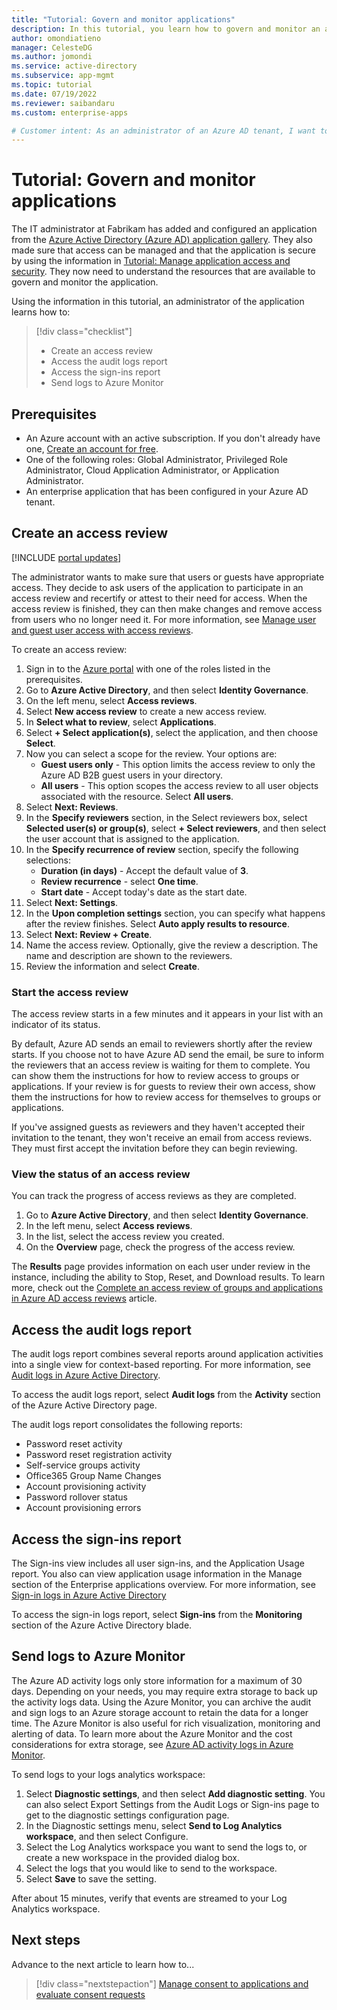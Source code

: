 ```yaml
---
title: "Tutorial: Govern and monitor applications"
description: In this tutorial, you learn how to govern and monitor an application in Azure Active Directory.
author: omondiatieno
manager: CelesteDG
ms.author: jomondi
ms.service: active-directory
ms.subservice: app-mgmt
ms.topic: tutorial
ms.date: 07/19/2022
ms.reviewer: saibandaru
ms.custom: enterprise-apps

# Customer intent: As an administrator of an Azure AD tenant, I want to govern and monitor my applications.
---
```


# Tutorial: Govern and monitor applications

The IT administrator at Fabrikam has added and configured an application from the [Azure Active Directory (Azure AD) application gallery](overview-application-gallery.md). They also made sure that access can be managed and that the application is secure by using the information in [Tutorial: Manage application access and security](tutorial-manage-access-security.md). They now need to understand the resources that are available to govern and monitor the application.

Using the information in this tutorial, an administrator of the application learns how to:

> [!div class="checklist"]
> * Create an access review
> * Access the audit logs report
> * Access the sign-ins report
> * Send logs to Azure Monitor

## Prerequisites

- An Azure account with an active subscription. If you don't already have one, [Create an account for free](https://azure.microsoft.com/free/?WT.mc_id=A261C142F).
- One of the following roles: Global Administrator, Privileged Role Administrator, Cloud Application Administrator, or Application Administrator.
- An enterprise application that has been configured in your Azure AD tenant.

## Create an access review

[!INCLUDE [portal updates](~/articles/active-directory/includes/portal-update.md)]

The administrator wants to make sure that users or guests have appropriate access. They decide to ask users of the application to participate in an access review and recertify or attest to their need for access. When the access review is finished, they can then make changes and remove access from users who no longer need it. For more information, see
[Manage user and guest user access with access reviews](../governance/manage-access-review.md).

To create an access review:

1. Sign in to the [Azure portal](https://portal.azure.com) with one of the roles listed in the prerequisites.
1. Go to **Azure Active Directory**, and then select **Identity Governance**.
1. On the left menu, select **Access reviews**.
1. Select **New access review** to create a new access review.
1. In **Select what to review**, select **Applications**.
1. Select **+ Select application(s)**, select the application, and then choose **Select**.
1. Now you can select a scope for the review. Your options are:
    - **Guest users only** - This option limits the access review to only the Azure AD B2B guest users in your directory.
    - **All users** - This option scopes the access review to all user objects associated with the resource.
    Select **All users**.
1. Select **Next: Reviews**.
1. In the **Specify reviewers** section, in the Select reviewers box, select **Selected user(s) or group(s)**, select **+ Select reviewers**, and then select the user account that is assigned to the application.
1. In the **Specify recurrence of review** section, specify the following selections:
    - **Duration (in days)** - Accept the default value of **3**.
    - **Review recurrence** - select **One time**.
    - **Start date** - Accept today's date as the start date.
1. Select **Next: Settings**.
1. In the **Upon completion settings** section, you can specify what happens after the review finishes. Select **Auto apply results to resource**.
1. Select **Next: Review + Create**.
1. Name the access review. Optionally, give the review a description. The name and description are shown to the reviewers.
1. Review the information and select **Create**.

### Start the access review

The access review starts in a few minutes and it appears in your list with an indicator of its status. 

By default, Azure AD sends an email to reviewers shortly after the review starts. If you choose not to have Azure AD send the email, be sure to inform the reviewers that an access review is waiting for them to complete. You can show them the instructions for how to review access to groups or applications. If your review is for guests to review their own access, show them the instructions for how to review access for themselves to groups or applications.

If you've assigned guests as reviewers and they haven't accepted their invitation to the tenant, they won't receive an email from access reviews. They must first accept the invitation before they can begin reviewing.

### View the status of an access review

You can track the progress of access reviews as they are completed.
 
1. Go to **Azure Active Directory**, and then select **Identity Governance**.
1. In the left menu, select **Access reviews**.
1. In the list, select the access review you created.
1. On the **Overview** page, check the progress of the access review. 

The **Results** page provides information on each user under review in the instance, including the ability to Stop, Reset, and Download results. To learn more, check out the [Complete an access review of groups and applications in Azure AD access reviews](../governance/complete-access-review.md) article. 

## Access the audit logs report

The audit logs report combines several reports around application activities into a single view for context-based reporting. For more information, see [Audit logs in Azure Active Directory](../reports-monitoring/concept-audit-logs.md).

To access the audit logs report, select **Audit logs** from the **Activity** section of the Azure Active Directory page.

The audit logs report consolidates the following reports:

- Password reset activity
- Password reset registration activity
- Self-service groups activity
- Office365 Group Name Changes
- Account provisioning activity
- Password rollover status
- Account provisioning errors

## Access the sign-ins report

The Sign-ins view includes all user sign-ins, and the Application Usage report. You also can view application usage information in the Manage section of the Enterprise applications overview. For more information, see [Sign-in logs in Azure Active Directory](../reports-monitoring/concept-sign-ins.md)

To access the sign-in logs report, select **Sign-ins** from the **Monitoring** section of the Azure Active Directory blade.

## Send logs to Azure Monitor

The Azure AD activity logs only store information for a maximum of 30 days. Depending on your needs, you may require extra storage to back up the activity logs data. Using the Azure Monitor, you can archive the audit and sign logs to an Azure storage account to retain the data for a longer time. 
The Azure Monitor is also useful for rich visualization, monitoring and alerting of data. To learn more about the Azure Monitor and the cost considerations for extra storage, see [Azure AD activity logs in Azure Monitor](../reports-monitoring/concept-activity-logs-azure-monitor.md).

To send logs to your logs analytics workspace:

1. Select **Diagnostic settings**, and then select **Add diagnostic setting**. You can also select Export Settings from the Audit Logs or Sign-ins page to get to the diagnostic settings configuration page.
1. In the Diagnostic settings menu, select **Send to Log Analytics workspace**, and then select Configure.
1. Select the Log Analytics workspace you want to send the logs to, or create a new workspace in the provided dialog box.
1.	Select the logs that you would like to send to the workspace.
1.	Select **Save** to save the setting.

After about 15 minutes, verify that events are streamed to your Log Analytics workspace.

## Next steps

Advance to the next article to learn how to...
> [!div class="nextstepaction"]
> [Manage consent to applications and evaluate consent requests](manage-consent-requests.md)

